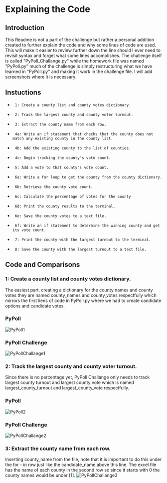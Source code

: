 # Explaining the Code

## Introduction

This Readme is not a part of the challenge but rather a personal addition created to further explain the code and why some lines of code are used. This will make it easier to review further down the line should I ever need to revisit syntax and forget what some lines accomplishes. The challenge itself is called "PyPoll_Challange.py" while the homework file was named "PyPoll.py" much of the challenge is simply restructuring what we have learned in "PyPoll.py" and making it work in the challenge file. I will add screenshots where it is necessary. 


## Instuctions 
-      1: Create a county list and county votes dictionary.
-      2: Track the largest county and county voter turnout.
-      3: Extract the county name from each row.
-      4a: Write an if statement that checks that the county does not match any existing county in the county list.
-      4b: Add the existing county to the list of counties.
-      4c: Begin tracking the county's vote count.
-      5: Add a vote to that county's vote count.     
-      6a: Write a for loop to get the county from the county dictionary.
-      6b: Retrieve the county vote count.
-      6c: Calculate the percentage of votes for the county
-      6d: Print the county results to the terminal.
-      6e: Save the county votes to a text file.
-      6f: Write an if statement to determine the winning county and get its vote count.
-      7: Print the county with the largest turnout to the terminal.
-      8: Save the county with the largest turnout to a text file.
 
 ## Code and Comparisons
 
 ### 1: Create a county list and county votes dictionary.
 
 The easiest part, creating a dictionary for the county names and county votes they are named county_names and county_votes respectfully which mirrors the first liens of code in PyPoll.py where we had to create candidate options and candidate votes. 
### PyPoll
![PyPoll1](https://user-images.githubusercontent.com/82983000/117485441-5f7c2b80-af36-11eb-8131-c0b275dfd061.png)
### PyPoll Challenge
![PyPollChallange1](https://user-images.githubusercontent.com/82983000/117485603-8e929d00-af36-11eb-9672-7fd9b37fc876.png)

### 2: Track the largest county and county voter turnout.
Since there is no percentage yet, PyPoll Challange only needs to track largest county turnout and largest county vote which is named largest_county_turnout and largest_county_vote respectfully. 
### PyPoll
![PyPoll2](https://user-images.githubusercontent.com/82983000/117486026-1d9fb500-af37-11eb-8997-7d4e9bb6c86b.png)
### PyPoll Challenge
![PyPollChallange2](https://user-images.githubusercontent.com/82983000/117486056-26908680-af37-11eb-8a41-db99d2696e09.png)
### 3: Extract the county name from each row.
Inserting county_name from the file, note that it is important to do this under the for - in row just like the candidate_name above this line. The excel file has the name of each county in the second row so since it starts with 0 the county names would be under [1]. 
![PyPollChallange3](https://user-images.githubusercontent.com/82983000/117486487-b6cecb80-af37-11eb-9b2f-9bc3c8c776c8.png)




 
 
